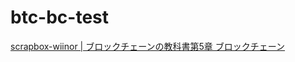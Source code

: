 # btc-bc-test
[scrapbox-wiinor | ブロックチェーンの教科書第5章 ブロックチェーン](https://scrapbox.io/winor/%E3%83%96%E3%83%AD%E3%83%83%E3%82%AF%E3%83%81%E3%82%A7%E3%83%BC%E3%83%B3%E3%81%AE%E6%95%99%E7%A7%91%E6%9B%B8%E7%AC%AC5%E7%AB%A0_%E3%83%96%E3%83%AD%E3%83%83%E3%82%AF%E3%83%81%E3%82%A7%E3%83%BC%E3%83%B3)
